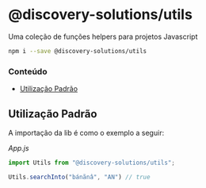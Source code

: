 # @discovery-solutions/utils

Uma coleção de funções helpers para projetos Javascript

```sh
npm i --save @discovery-solutions/utils
```

### Conteúdo

- [Utilização Padrão](#utilização-padrão)

## Utilização Padrão

A importação da lib é como o exemplo a seguir:

_App.js_
```js
import Utils from "@discovery-solutions/utils";

Utils.searchInto("bánãnâ", "AN") // true
```
